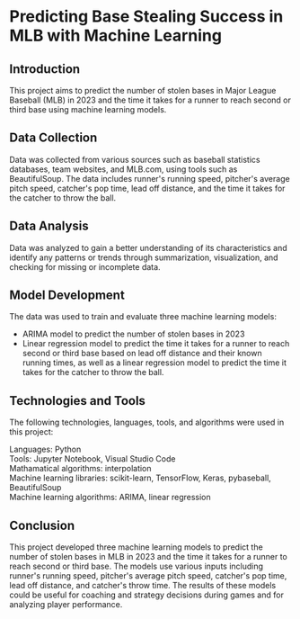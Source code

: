 # Predicting Base Stealing Success in MLB with Machine Learning

## Introduction
This project aims to predict the number of stolen bases in Major League Baseball (MLB) in 2023 and the time it takes for a runner to reach second or third base using machine learning models.

## Data Collection
Data was collected from various sources such as baseball statistics databases, team websites, and MLB.com, using tools such as BeautifulSoup. The data includes runner's running speed, pitcher's average pitch speed, catcher's pop time, lead off distance, and the time it takes for the catcher to throw the ball.

## Data Analysis
Data was analyzed to gain a better understanding of its characteristics and identify any patterns or trends through summarization, visualization, and checking for missing or incomplete data.

## Model Development
The data was used to train and evaluate three machine learning models:

- ARIMA model to predict the number of stolen bases in 2023
- Linear regression model to predict the time it takes for a runner to reach second or third base based on lead off distance and their known running times, as well as a linear regression model to predict the time it takes for the catcher to throw the ball.

## Technologies and Tools
The following technologies, languages, tools, and algorithms were used in this project:

Languages: Python<br>
Tools: Jupyter Notebook, Visual Studio Code<br>
Mathamatical algorithms: interpolation<br>
Machine learning libraries: scikit-learn, TensorFlow, Keras, pybaseball, BeautifulSoup<br>
Machine learning algorithms: ARIMA, linear regression

## Conclusion
This project developed three machine learning models to predict the number of stolen bases in MLB in 2023 and the time it takes for a runner to reach second or third base. The models use various inputs including runner's running speed, pitcher's average pitch speed, catcher's pop time, lead off distance, and catcher's throw time. The results of these models could be useful for coaching and strategy decisions during games and for analyzing player performance.
